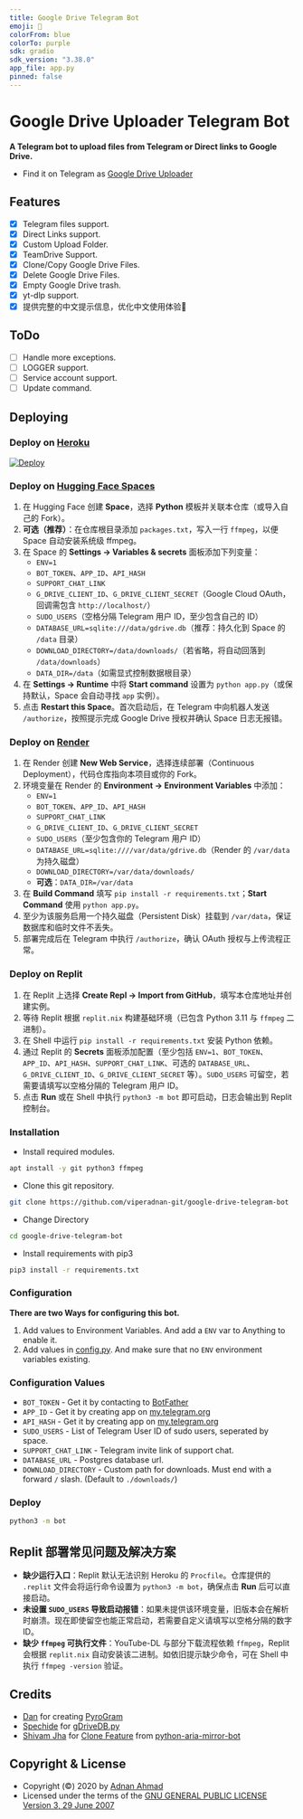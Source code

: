 ```yaml
---
title: Google Drive Telegram Bot
emoji: 🚀
colorFrom: blue
colorTo: purple
sdk: gradio
sdk_version: "3.38.0"
app_file: app.py
pinned: false
---
```


# Google Drive Uploader Telegram Bot
**A Telegram bot to upload files from Telegram or Direct links to Google Drive.**
- Find it on Telegram as [Google Drive Uploader](https://t.me/uploadgdrivebot)

## Features
- [X] Telegram files support.
- [X] Direct Links support.
- [X] Custom Upload Folder.
- [X] TeamDrive Support.
- [X] Clone/Copy Google Drive Files.
- [X] Delete Google Drive Files.
- [X] Empty Google Drive trash.
- [X] yt-dlp support.
- [X] 提供完整的中文提示信息，优化中文使用体验🎯
## ToDo 
- [ ] Handle more exceptions.
- [ ] LOGGER support.
- [ ] Service account support.
- [ ] Update command.

## Deploying

### Deploy on [Heroku](https://heroku.com)
[![Deploy](https://www.herokucdn.com/deploy/button.svg)](https://heroku.com/deploy)

### Deploy on [Hugging Face Spaces](https://huggingface.co/spaces)
1. 在 Hugging Face 创建 **Space**，选择 **Python** 模板并关联本仓库（或导入自己的 Fork）。
2. **可选（推荐）**：在仓库根目录添加 `packages.txt`，写入一行 `ffmpeg`，以便 Space 自动安装系统级 ffmpeg。
3. 在 Space 的 **Settings → Variables & secrets** 面板添加下列变量：
   - `ENV=1`
   - `BOT_TOKEN`、`APP_ID`、`API_HASH`
   - `SUPPORT_CHAT_LINK`
   - `G_DRIVE_CLIENT_ID`、`G_DRIVE_CLIENT_SECRET`（Google Cloud OAuth，回调需包含 `http://localhost/`）
   - `SUDO_USERS`（空格分隔 Telegram 用户 ID，至少包含自己的 ID）
   - `DATABASE_URL=sqlite:///data/gdrive.db`（推荐：持久化到 Space 的 `/data` 目录）
   - `DOWNLOAD_DIRECTORY=/data/downloads/`（若省略，将自动回落到 `/data/downloads`）
   - `DATA_DIR=/data`（如需显式控制数据根目录）
4. 在 **Settings → Runtime** 中将 **Start command** 设置为 `python app.py`（或保持默认，Space 会自动寻找 `app` 实例）。
5. 点击 **Restart this Space**。首次启动后，在 Telegram 中向机器人发送 `/authorize`，按照提示完成 Google Drive 授权并确认 Space 日志无报错。

### Deploy on [Render](https://render.com)
1. 在 Render 创建 **New Web Service**，选择连续部署（Continuous Deployment），代码仓库指向本项目或你的 Fork。
2. 环境变量在 Render 的 **Environment → Environment Variables** 中添加：
   - `ENV=1`
   - `BOT_TOKEN`、`APP_ID`、`API_HASH`
   - `SUPPORT_CHAT_LINK`
   - `G_DRIVE_CLIENT_ID`、`G_DRIVE_CLIENT_SECRET`
   - `SUDO_USERS`（至少包含你的 Telegram 用户 ID）
   - `DATABASE_URL=sqlite:////var/data/gdrive.db`（Render 的 `/var/data` 为持久磁盘）
   - `DOWNLOAD_DIRECTORY=/var/data/downloads/`
   - **可选**：`DATA_DIR=/var/data`
3. 在 **Build Command** 填写 `pip install -r requirements.txt`；**Start Command** 使用 `python app.py`。
4. 至少为该服务启用一个持久磁盘（Persistent Disk）挂载到 `/var/data`，保证数据库和临时文件不丢失。
5. 部署完成后在 Telegram 中执行 `/authorize`，确认 OAuth 授权与上传流程正常。

### Deploy on Replit
1. 在 Replit 上选择 **Create Repl → Import from GitHub**，填写本仓库地址并创建实例。
2. 等待 Replit 根据 `replit.nix` 构建基础环境（已包含 Python 3.11 与 `ffmpeg` 二进制）。
3. 在 Shell 中运行 `pip install -r requirements.txt` 安装 Python 依赖。
4. 通过 Replit 的 **Secrets** 面板添加配置（至少包括 `ENV=1`、`BOT_TOKEN`、`APP_ID`、`API_HASH`、`SUPPORT_CHAT_LINK`、可选的 `DATABASE_URL`、`G_DRIVE_CLIENT_ID`、`G_DRIVE_CLIENT_SECRET` 等）。`SUDO_USERS` 可留空，若需要请填写以空格分隔的 Telegram 用户 ID。
5. 点击 **Run** 或在 Shell 中执行 `python3 -m bot` 即可启动，日志会输出到 Replit 控制台。

### Installation
- Install required modules.
```sh
apt install -y git python3 ffmpeg
```
- Clone this git repository.
```sh 
git clone https://github.com/viperadnan-git/google-drive-telegram-bot
```
- Change Directory
```sh 
cd google-drive-telegram-bot
```
- Install requirements with pip3
```sh 
pip3 install -r requirements.txt
```

### Configuration
**There are two Ways for configuring this bot.**
1. Add values to Environment Variables. And add a `ENV` var to Anything to enable it.
2. Add values in [config.py](./bot/config.py). And make sure that no `ENV` environment variables existing.

### Configuration Values
- `BOT_TOKEN` - Get it by contacting to [BotFather](https://t.me/botfather)
- `APP_ID` - Get it by creating app on [my.telegram.org](https://my.telegram.org/apps)
- `API_HASH` - Get it by creating app on [my.telegram.org](https://my.telegram.org/apps)
- `SUDO_USERS` - List of Telegram User ID of sudo users, seperated by space.
- `SUPPORT_CHAT_LINK` - Telegram invite link of support chat.
- `DATABASE_URL` - Postgres database url.
- `DOWNLOAD_DIRECTORY` - Custom path for downloads. Must end with a forward `/` slash. (Default to `./downloads/`)

### Deploy 
```sh
python3 -m bot
```

## Replit 部署常见问题及解决方案
- **缺少运行入口**：Replit 默认无法识别 Heroku 的 `Procfile`。仓库提供的 `.replit` 文件会将运行命令设置为 `python3 -m bot`，确保点击 **Run** 后可以直接启动。
- **未设置 `SUDO_USERS` 导致启动报错**：如果未提供该环境变量，旧版本会在解析时崩溃。现在即使留空也能正常启动，若需要自定义请填写以空格分隔的数字 ID。
- **缺少 `ffmpeg` 可执行文件**：YouTube-DL 与部分下载流程依赖 `ffmpeg`，Replit 会根据 `replit.nix` 自动安装该二进制。如依旧提示缺少命令，可在 Shell 中执行 `ffmpeg -version` 验证。
## Credits
- [Dan](https://github.com/delivrance) for creating [PyroGram](https://pyrogram.org)
- [Spechide](https://github.com/Spechide) for [gDriveDB.py](./bot/helpers/sql_helper/gDriveDB.py)
- [Shivam Jha](https://github.com/lzzy12) for [Clone Feature](./bot/helpers/gdrive_utils/gDrive.py) from [python-aria-mirror-bot](https://github.com/lzzy12/python-aria-mirror-bot)

## Copyright & License
- Copyright (©) 2020 by [Adnan Ahmad](https://github.com/viperadnan-git)
- Licensed under the terms of the [GNU GENERAL PUBLIC LICENSE Version 3, 29 June 2007](./LICENSE)
